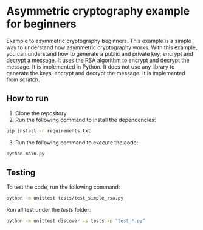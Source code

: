 # Asymmetric cryptography example for beginners

Example to asymmetric cryptography beginners. This example is a simple way to understand how asymmetric cryptography works.
With this example, you can understand how to generate a public and private key, encrypt and decrypt a message.
It uses the RSA algorithm to encrypt and decrypt the message. It is implemented in Python.
It does not use any library to generate the keys, encrypt and decrypt the message. 
It is implemented from scratch.

## How to run

1. Clone the repository
2. Run the following command to install the dependencies:
```bash
pip install -r requirements.txt
```
3. Run the following command to execute the code:
```bash
python main.py
```

## Testing

To test the code, run the following command:
```bash
python -m unittest tests/test_simple_rsa.py
```

Run all test under the *tests* folder:
```bash
python -m unittest discover -s tests -p "test_*.py"
```

